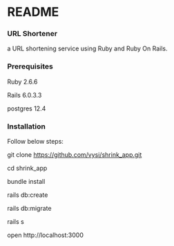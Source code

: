 # README

### URL Shortener
a URL shortening service using Ruby and Ruby On Rails.

### Prerequisites
Ruby 2.6.6

Rails 6.0.3.3

postgres 12.4

### Installation
Follow below steps:

git clone https://github.com/vysi/shrink_app.git

cd shrink_app

bundle install

rails db:create

rails db:migrate

rails s

open http://localhost:3000
